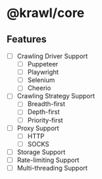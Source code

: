 # @krawl/core

## Features

- [ ] Crawling Driver Support
  - [ ] Puppeteer
  - [ ] Playwright
  - [ ] Selenium
  - [ ] Cheerio
- [ ] Crawling Strategy Support
  - [ ] Breadth-first
  - [ ] Depth-first
  - [ ] Priority-first
- [ ] Proxy Support
  - [ ] HTTP
  - [ ] SOCKS
- [ ] Storage Support
- [ ] Rate-limiting Support
- [ ] Multi-threading Support
